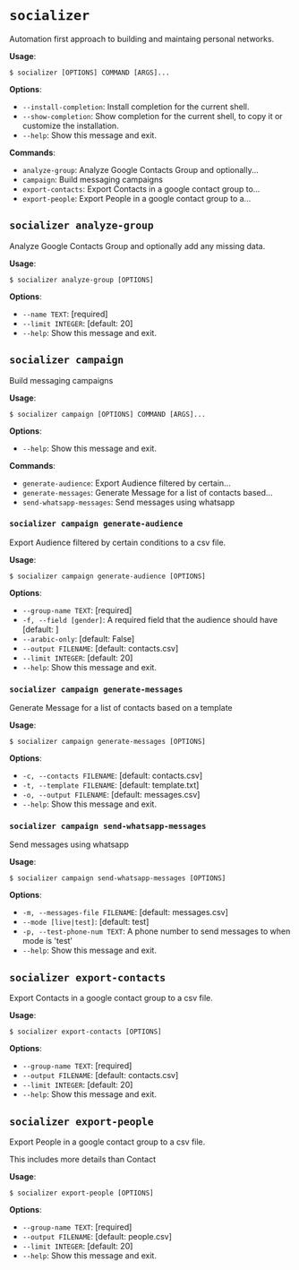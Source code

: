 # `socializer`

Automation first approach to building and maintaing personal networks.

**Usage**:

```console
$ socializer [OPTIONS] COMMAND [ARGS]...
```

**Options**:

* `--install-completion`: Install completion for the current shell.
* `--show-completion`: Show completion for the current shell, to copy it or customize the installation.
* `--help`: Show this message and exit.

**Commands**:

* `analyze-group`: Analyze Google Contacts Group and optionally...
* `campaign`: Build messaging campaigns
* `export-contacts`: Export Contacts in a google contact group to...
* `export-people`: Export People in a google contact group to a...

## `socializer analyze-group`

Analyze Google Contacts Group and optionally add any missing data.

**Usage**:

```console
$ socializer analyze-group [OPTIONS]
```

**Options**:

* `--name TEXT`: [required]
* `--limit INTEGER`: [default: 20]
* `--help`: Show this message and exit.

## `socializer campaign`

Build messaging campaigns

**Usage**:

```console
$ socializer campaign [OPTIONS] COMMAND [ARGS]...
```

**Options**:

* `--help`: Show this message and exit.

**Commands**:

* `generate-audience`: Export Audience filtered by certain...
* `generate-messages`: Generate Message for a list of contacts based...
* `send-whatsapp-messages`: Send messages using whatsapp

### `socializer campaign generate-audience`

Export Audience filtered by certain conditions to a csv file.

**Usage**:

```console
$ socializer campaign generate-audience [OPTIONS]
```

**Options**:

* `--group-name TEXT`: [required]
* `-f, --field [gender]`: A required field that the audience should have  [default: ]
* `--arabic-only`: [default: False]
* `--output FILENAME`: [default: contacts.csv]
* `--limit INTEGER`: [default: 20]
* `--help`: Show this message and exit.

### `socializer campaign generate-messages`

Generate Message for a list of contacts based on a template

**Usage**:

```console
$ socializer campaign generate-messages [OPTIONS]
```

**Options**:

* `-c, --contacts FILENAME`: [default: contacts.csv]
* `-t, --template FILENAME`: [default: template.txt]
* `-o, --output FILENAME`: [default: messages.csv]
* `--help`: Show this message and exit.

### `socializer campaign send-whatsapp-messages`

Send messages using whatsapp

**Usage**:

```console
$ socializer campaign send-whatsapp-messages [OPTIONS]
```

**Options**:

* `-m, --messages-file FILENAME`: [default: messages.csv]
* `--mode [live|test]`: [default: test]
* `-p, --test-phone-num TEXT`: A phone number to send messages to when mode is 'test'
* `--help`: Show this message and exit.

## `socializer export-contacts`

Export Contacts in a google contact group to a csv file.

**Usage**:

```console
$ socializer export-contacts [OPTIONS]
```

**Options**:

* `--group-name TEXT`: [required]
* `--output FILENAME`: [default: contacts.csv]
* `--limit INTEGER`: [default: 20]
* `--help`: Show this message and exit.

## `socializer export-people`

Export People in a google contact group to a csv file.

This includes more details than Contact

**Usage**:

```console
$ socializer export-people [OPTIONS]
```

**Options**:

* `--group-name TEXT`: [required]
* `--output FILENAME`: [default: people.csv]
* `--limit INTEGER`: [default: 20]
* `--help`: Show this message and exit.
